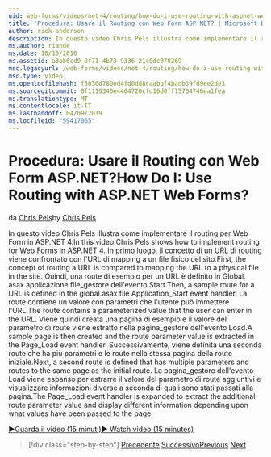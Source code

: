 ```yaml
---
uid: web-forms/videos/net-4/routing/how-do-i-use-routing-with-aspnet-web-forms
title: 'Procedura: Usare il Routing con Web Form ASP.NET? | Microsoft Docs'
author: rick-anderson
description: In questo video Chris Pels illustra come implementare il routing per Web Form in ASP.NET 4. In primo luogo, il concetto di un URL di routing viene confrontato con il mapping di URL su una p...
ms.author: riande
ms.date: 10/15/2010
ms.assetid: a3ab6cd9-8f71-4b73-9336-21c0de078269
msc.legacyurl: /web-forms/videos/net-4/routing/how-do-i-use-routing-with-aspnet-web-forms
msc.type: video
ms.openlocfilehash: f5036d780ed4fd0dd8caabbf4badb39fd9ee2de3
ms.sourcegitcommit: 0f1119340e4464720cfd16d0ff15764746ea1fea
ms.translationtype: MT
ms.contentlocale: it-IT
ms.lasthandoff: 04/09/2019
ms.locfileid: "59417065"
---
```

# <a name="how-do-i-use-routing-with-aspnet-web-forms"></a><span data-ttu-id="0dc08-105">Procedura: Usare il Routing con Web Form ASP.NET?</span><span class="sxs-lookup"><span data-stu-id="0dc08-105">How Do I: Use Routing with ASP.NET Web Forms?</span></span>

<span data-ttu-id="0dc08-106">da [Chris Pels](https://twitter.com/chrispels)</span><span class="sxs-lookup"><span data-stu-id="0dc08-106">by [Chris Pels](https://twitter.com/chrispels)</span></span>

<span data-ttu-id="0dc08-107">In questo video Chris Pels illustra come implementare il routing per Web Form in ASP.NET 4.</span><span class="sxs-lookup"><span data-stu-id="0dc08-107">In this video Chris Pels shows how to implement routing for Web Forms in ASP.NET 4.</span></span> <span data-ttu-id="0dc08-108">In primo luogo, il concetto di un URL di routing viene confrontato con l'URL di mapping a un file fisico del sito.</span><span class="sxs-lookup"><span data-stu-id="0dc08-108">First, the concept of routing a URL is compared to mapping the URL to a physical file in the site.</span></span> <span data-ttu-id="0dc08-109">Quindi, una route di esempio per un URL è definito in Global. asax applicazione file\_gestore dell'evento Start.</span><span class="sxs-lookup"><span data-stu-id="0dc08-109">Then, a sample route for a URL is defined in the global.asax file Application\_Start event handler.</span></span> <span data-ttu-id="0dc08-110">La route contiene un valore con parametri che l'utente può immettere l'URL.</span><span class="sxs-lookup"><span data-stu-id="0dc08-110">The route contains a parameterized value that the user can enter in the URL.</span></span> <span data-ttu-id="0dc08-111">Viene quindi creata una pagina di esempio e il valore del parametro di route viene estratto nella pagina\_gestore dell'evento Load.</span><span class="sxs-lookup"><span data-stu-id="0dc08-111">A sample page is then created and the route parameter value is extracted in the Page\_Load event handler.</span></span> <span data-ttu-id="0dc08-112">Successivamente, viene definita una seconda route che ha più parametri e le route nella stessa pagina della route iniziale.</span><span class="sxs-lookup"><span data-stu-id="0dc08-112">Next, a second route is defined that has multiple parameters and routes to the same page as the initial route.</span></span> <span data-ttu-id="0dc08-113">La pagina\_gestore dell'evento Load viene espanso per estrarre il valore del parametro di route aggiuntivi e visualizzare informazioni diverse a seconda di quali sono stati passati alla pagina.</span><span class="sxs-lookup"><span data-stu-id="0dc08-113">The Page\_Load event handler is expanded to extract the additional route parameter value and display different information depending upon what values have been passed to the page.</span></span>

[<span data-ttu-id="0dc08-114">&#9654;Guarda il video (15 minuti)</span><span class="sxs-lookup"><span data-stu-id="0dc08-114">&#9654; Watch video (15 minutes)</span></span>](https://channel9.msdn.com/Blogs/ASP-NET-Site-Videos/how-do-i-use-routing-with-aspnet-web-forms)

> [!div class="step-by-step"]
> <span data-ttu-id="0dc08-115">[Precedente](aspnet-4-quick-hit-outbound-webforms-routing.md)
> [Successivo](how-do-i-work-with-urls-in-aspnet-routing.md)</span><span class="sxs-lookup"><span data-stu-id="0dc08-115">[Previous](aspnet-4-quick-hit-outbound-webforms-routing.md)
[Next](how-do-i-work-with-urls-in-aspnet-routing.md)</span></span>
